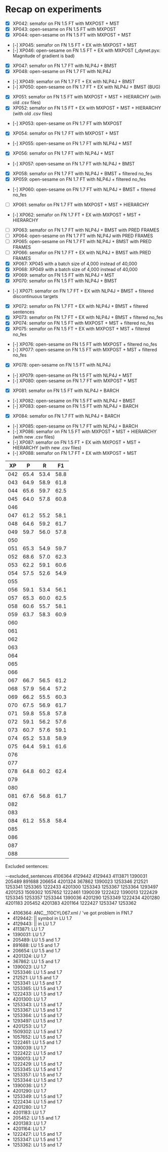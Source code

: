 # Recap on experiments

- [x] XP042: semafor on FN 1.5 FT with MXPOST + MST
- [x] XP043: open-sesame on FN 1.5 FT with MXPOST
- [x] XP044: open-sesame on FN 1.5 FT with MXPOST + MST
- [-] XP045: semafor on FN 1.5 FT + EX with MXPOST + MST
- [-] XP046: open-sesame on FN 1.5 FT + EX with MXPOST (_dynet.pyx: Magnitude of gradient is bad)
- [x] XP047: semafor on FN 1.7 FT with NLP4J + BMST
- [x] XP048: open-sesame on FN 1.7 FT with NLP4J
- [-] XP049: semafor on FN 1.7 FT + EX with NLP4J + BMST
- [-] XP050: open-sesame on FN 1.7 FT + EX with NLP4J + BMST (BUG)
- [x] XP051: semafor on FN 1.5 FT with MXPOST + MST + HIERARCHY (with old .csv files)
- [x] XP052: semafor on FN 1.5 FT + EX with MXPOST + MST + HIERARCHY (with old .csv files)
- [-] XP053: open-sesame on FN 1.7 FT with MXPOST
- [x] XP054: semafor on FN 1.7 FT with MXPOST + MST
- [-] XP055: open-sesame on FN 1.7 FT with NLP4J + MST
- [x] XP056: semafor on FN 1.7 FT with NLP4J + MST
- [-] XP057: open-sesame on FN 1.7 FT with NLP4J + BMST
- [x] XP058: semafor on FN 1.7 FT with NLP4J + BMST + filtered no_fes
- [x] XP059: open-sesame on FN 1.7 FT with NLP4J + filtered no_fes
- [-] XP060: open-sesame on FN 1.7 FT with NLP4J + BMST + filtered no_fes
- [ ] XP061: semafor on FN 1.7 FT with MXPOST + MST + HIERARCHY
- [-] XP062: semafor on FN 1.7 FT + EX with MXPOST + MST + HIERARCHY
- [ ] XP063: semafor on FN 1.7 FT with NLP4J + BMST with PRED FRAMES
- [ ] XP064: open-sesame on FN 1.7 FT with NLP4J with PRED FRAMES
- [ ] XP065: open-sesame on FN 1.7 FT with NLP4J + BMST with PRED FRAMES
- [ ] XP066: semafor on FN 1.7 FT + EX with NLP4J + BMST with PRED FRAMES
- [x] XP067: XP045 with a batch size of 4,000 instead of 40,000
- [x] XP068: XP049 with a batch size of 4,000 instead of 40,000
- [x] XP069: semafor on FN 1.5 FT with NLP4J + MST
- [x] XP070: semafor on FN 1.5 FT with NLP4J + BMST
- [-] XP071: semafor on FN 1.7 FT + EX with NLP4J + BMST + filtered discontinuous targets
- [x] XP072: semafor on FN 1.7 FT + EX with NLP4J + BMST + filtered sentences
- [x] XP073: semafor on FN 1.7 FT + EX with NLP4J + BMST + filtered no_fes
- [x] XP074: semafor on FN 1.5 FT with MXPOST + MST + filtered no_fes
- [x] XP075: semafor on FN 1.5 FT + EX with MXPOST + MST + filtered no_fes
- [-] XP076: open-sesame on FN 1.5 FT with MXPOST + filtered no_fes
- [-] XP077: open-sesame on FN 1.5 FT with MXPOST + MST + filtered no_fes
- [x] XP078: open-sesame on FN 1.5 FT with NLP4J
- [-] XP079: open-sesame on FN 1.5 FT with NLP4J + MST
- [-] XP080: open-sesame on FN 1.7 FT with MXPOST + MST
- [x] XP081: semafor on FN 1.5 FT with NLP4J + BARCH
- [-] XP082: open-sesame on FN 1.5 FT with NLP4J + BMST
- [-] XP083: open-sesame on FN 1.5 FT with NLP4J + BARCH
- [x] XP084: semafor on FN 1.7 FT with NLP4J + BARCH
- [-] XP085: open-sesame on FN 1.7 FT with NLP4J + BARCH
- [-] XP086: semafor on FN 1.5 FT with MXPOST + MST + HIERARCHY (with new .csv files)
- [-] XP087: semafor on FN 1.5 FT + EX with MXPOST + MST + HIERARCHY (with new .csv files)
- [-] XP088: semafor on FN 1.7 FT + EX with MXPOST + MST

| XP | P | R | F1 |
| --- | --- | --- | --- |
| 042 | 65.4 | 53.4 | 58.8 | X
| 043 | 64.9 | 58.9 | 61.8 | X
| 044 | 65.6 | 59.7 | 62.5 | X
| 045 | 64.0 | 57.8 | 60.8 | X
| 046 |  |  |  |
| 047 | 61.2 | 55.2 | 58.1 | X
| 048 | 64.6 | 59.2 | 61.7 | X
| 049 | 59.7 | 56.0 | 57.8 | X
| 050 |  |  |  |
| 051 | 65.3 | 54.9 | 59.7 |
| 052 | 68.6 | 57.0 | 62.3 |
| 053 | 62.2 | 59.1 | 60.6 | X
| 054 | 57.5 | 52.6 | 54.9 | X
| 055 |  |  |  |
| 056 | 59.1 | 53.4 | 56.1 |
| 057 | 65.3 | 60.0 | 62.5 | X
| 058 | 60.6 | 55.7 | 58.1 |
| 059 | 63.7 | 58.3 | 60.9 | X
| 060 |  |  |  | X
| 061 |  |  |  |
| 062 |  |  |  |
| 063 |  |  |  |
| 064 |  |  |  |
| 065 |  |  |  |
| 066 |  |  |  |
| 067 | 66.7 | 56.5 | 61.2 |
| 068 | 57.9 | 56.4 | 57.2 |
| 069 | 66.2 | 55.5 | 60.3 |
| 070 | 67.5 | 56.9 | 61.7 |
| 071 | 59.8 | 55.8 | 57.8 |
| 072 | 59.1 | 56.2 | 57.6 |
| 073 | 60.7 | 57.6 | 59.1 |
| 074 | 65.2 | 53.8 | 58.9 |
| 075 | 64.4 | 59.1 | 61.6 |
| 076 |  |  |  |
| 077 |  |  |  |
| 078 | 64.8 | 60.2 | 62.4 |
| 079 |  |  |  |
| 080 |  |  |  |
| 081 | 67.6 | 56.8 | 61.7 |
| 082 |  |  |  |
| 083 |  |  |  |
| 084 | 61.2 | 55.8 | 58.4 |
| 085 |  |  |  |
| 086 |  |  |  |
| 087 |  |  |  |
| 088 |  |  |  |


Excluded sentences:

--excluded_sentences 4106364 4129442 4129443 4113871 1390031 205489 891688 206654 4201324 367862 1390023 1253346 212521 1253341 1253365 1222433 4201300 1253343 1253367 1253364 1293497 4201253 1509302 1057652 1222461 1390039 1222422 1390013 1222429 1253345 1253357 1253344 1390036 4201290 1253349 1222434 4201280 4201183 205452 4201383 4201164 1222427 1253347 1253362

- 4106364: ANC__110CYL067.xml / 've got problem in FN1.7
- 4129442: || symbol in LU 1.7
- 4129443: || in LU 1.7
- 4113871: LU 1.7
- 1390031: LU 1.7
- 205489: LU 1.5 and 1.7
- 891688: LU 1.5 and 1.7
- 206654: LU 1.5 and 1.7
- 4201324: LU 1.7
- 367862: LU 1.5 and 1.7
- 1390023: LU 1.7
- 1253346: LU 1.5 and 1.7
- 212521: LU 1.5 and 1.7
- 1253341: LU 1.5 and 1.7
- 1253365: LU 1.5 and 1.7
- 1222433: LU 1.5 and 1.7
- 4201300: LU 1.7
- 1253343: LU 1.5 and 1.7
- 1253367: LU 1.5 and 1.7
- 1253364: LU 1.5 and 1.7
- 1293497: LU 1.5 and 1.7
- 4201253: LU 1.7
- 1509302: LU 1.5 and 1.7
- 1057652: LU 1.5 and 1.7
- 1222461: LU 1.5 and 1.7
- 1390039: LU 1.7
- 1222422: LU 1.5 and 1.7
- 1390013: LU 1.7
- 1222429: LU 1.5 and 1.7
- 1253345: LU 1.5 and 1.7
- 1253357: LU 1.5 and 1.7
- 1253344: LU 1.5 and 1.7
- 1390036: LU 1.7
- 4201290: LU 1.7
- 1253349: LU 1.5 and 1.7
- 1222434: LU 1.5 and 1.7
- 4201280: LU 1.7
- 4201183: LU 1.7
- 205452: LU 1.5 and 1.7
- 4201383: LU 1.7
- 4201164: LU 1.7
- 1222427: LU 1.5 and 1.7
- 1253347: LU 1.5 and 1.7
- 1253362: LU 1.5 and 1.7
